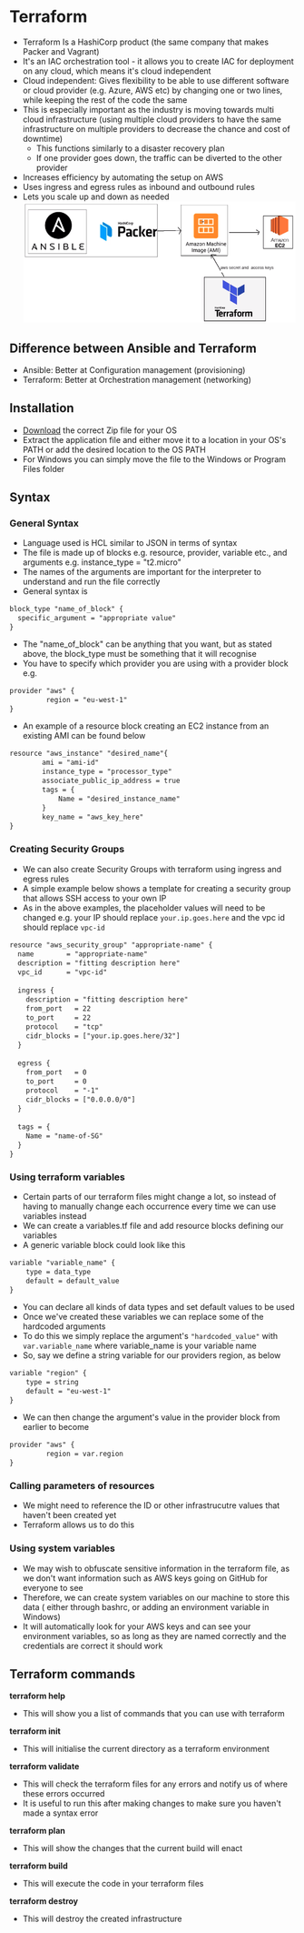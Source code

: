# Terraform
- Terraform Is a HashiCorp product (the same company that makes Packer and Vagrant)
- It's an IAC orchestration tool - it allows you to create IAC for
deployment on any cloud, which means it's cloud independent
- Cloud independent: Gives flexibility to be able to use different software or
cloud provider (e.g. Azure, AWS etc) by changing one or two lines, while keeping
 the rest of the code the same
- This is especially important as the industry is moving towards multi cloud
infrastructure (using multiple cloud providers to have the same infrastructure
  on multiple providers to decrease the chance and cost of downtime)
    - This functions similarly to a disaster recovery plan
    - If one provider goes down, the traffic can be diverted to the other provider
- Increases efficiency by automating the setup on AWS
- Uses ingress and egress rules as inbound and outbound rules
- Lets you scale up and down as needed
![Terraform](images/terraform_diagram.png)
## Difference between Ansible and Terraform
- Ansible: Better at Configuration management (provisioning)
- Terraform: Better at Orchestration management (networking)
## Installation
- [Download](https://www.terraform.io/downloads.html) the correct Zip file for your OS
- Extract the application file and either move it to a location in your OS's PATH
or add the desired location to the OS PATH
- For Windows you can simply move the file to the Windows or Program Files folder
## Syntax
### General Syntax
- Language used is HCL similar to JSON in terms of syntax
- The file is made up of blocks e.g. resource, provider, variable etc., and
arguments e.g. instance_type = "t2.micro"
- The names of the arguments are important for the interpreter to understand and
run the file correctly
- General syntax is
```
block_type "name_of_block" {
  specific_argument = "appropriate value"
}
```
- The "name_of_block" can be anything that you want, but as stated above, the
block_type must be something that it will recognise
- You have to specify which provider you are using with a provider block e.g.
```
provider "aws" {
         region = "eu-west-1"
}
```
- An example of a resource block creating an EC2 instance from an existing AMI
can be found below
```
resource "aws_instance" "desired_name"{
        ami = "ami-id"
        instance_type = "processor_type"
        associate_public_ip_address = true
        tags = {
            Name = "desired_instance_name"
        }
        key_name = "aws_key_here"
}
```
### Creating Security Groups
- We can also create Security Groups with terraform using ingress and egress rules
- A simple example below shows a template for creating a security group that allows
SSH access to your own IP
- As in the above examples, the placeholder values will need to be changed e.g.
your IP should replace `your.ip.goes.here` and the vpc id should replace `vpc-id`
```
resource "aws_security_group" "appropriate-name" {
  name        = "appropriate-name"
  description = "fitting description here"
  vpc_id      = "vpc-id"

  ingress {
    description = "fitting description here"
    from_port   = 22
    to_port     = 22
    protocol    = "tcp"
    cidr_blocks = ["your.ip.goes.here/32"]
  }

  egress {
    from_port   = 0
    to_port     = 0
    protocol    = "-1"
    cidr_blocks = ["0.0.0.0/0"]
  }

  tags = {
    Name = "name-of-SG"
  }
}

```
### Using terraform variables
- Certain parts of our terraform files might change a lot, so instead of having
to manually change each occurrence every time we can use variables instead
- We can create a variables.tf file and add resource blocks defining our variables
- A generic variable block could look like this
```
variable "variable_name" {
    type = data_type
    default = default_value
}
```
- You can declare all kinds of data types and set default values to be used
- Once we've created these variables we can replace some of the hardcoded arguments
- To do this we simply replace the argument's ``"hardcoded_value"`` with `var.variable_name`
 where variable_name is your variable name
 - So, say we define a string variable for our providers region, as below
 ```
 variable "region" {
     type = string
     default = "eu-west-1"
 }
 ```
 - We can then change the argument's value in the provider block from earlier to become
 ```
 provider "aws" {
          region = var.region
 }
 ```
### Calling parameters of resources
- We might need to reference the ID or other infrastrucutre values that haven't
been created yet
- Terraform allows us to do this
### Using system variables
- We may wish to obfuscate sensitive information in the terraform file, as we
don't want information such as AWS keys going on GitHub for everyone to see
- Therefore, we can create system variables on our machine to store this data (
  either through bashrc, or adding an environment variable in Windows)
- It will automatically look for your AWS keys and can see your environment
variables, so as long as they are named correctly and the credentials are
correct it should work
## Terraform commands
**terraform help**
- This will show you a list of commands that you can use with terraform

**terraform init**
- This will initialise the current directory as a terraform environment

**terraform validate**
- This will check the terraform files for any errors and notify us of where these
errors occurred
- It is useful to run this after making changes to make sure you haven't made
a syntax error

**terraform plan**
- This will show the changes that the current build will enact

**terraform build**
- This will execute the code in your terraform files

**terraform destroy**
- This will destroy the created infrastructure
